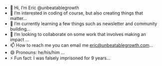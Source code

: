 - 👋 Hi, I’m Eric @unbeatablegrowth
- 👀 I’m interested in coding of course, but also creating things that matter...
- 🌱 I’m currently learning a few things such as newsletter and community building...
- 💞️ I’m looking to collaborate on some work that involves making an impact ...
- 📫 How to reach me you can email me eric@unbeatablegrowth.com...
- 😄 Pronouns: he/his/him ...
- ⚡ Fun fact: I was falsely imprisoned for 9 years...

<!---
unbeatablegrowth/unbeatablegrowth is a ✨ special ✨ repository because its `README.md` (this file) appears on your GitHub profile.
You can click the Preview link to take a look at your changes.
--->
